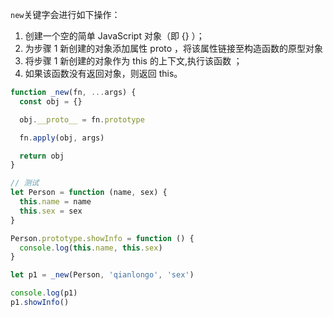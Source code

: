 `new`关键字会进行如下操作：

1. 创建一个空的简单 JavaScript 对象（即 {} ）；
2. 为步骤 1 新创建的对象添加属性 proto ，将该属性链接至构造函数的原型对象
3. 将步骤 1 新创建的对象作为 this 的上下文,执行该函数 ；
4. 如果该函数没有返回对象，则返回 this。

```javascript
function _new(fn, ...args) {
  const obj = {}

  obj.__proto__ = fn.prototype

  fn.apply(obj, args)

  return obj
}

// 测试
let Person = function (name, sex) {
  this.name = name
  this.sex = sex
}

Person.prototype.showInfo = function () {
  console.log(this.name, this.sex)
}

let p1 = _new(Person, 'qianlongo', 'sex')

console.log(p1)
p1.showInfo()
```
